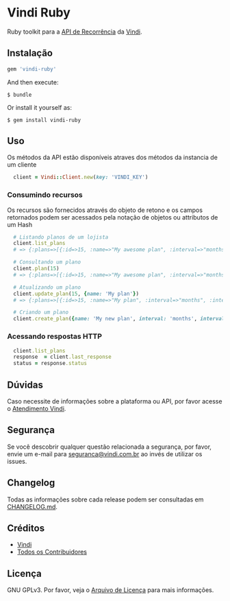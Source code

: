 # Vindi Ruby

Ruby toolkit para a [API de Recorrência][link-introducao-api] da [Vindi][link-vindi].

## Instalação

```ruby
gem 'vindi-ruby'
```

And then execute:

    $ bundle

Or install it yourself as:

    $ gem install vindi-ruby

## Uso
Os métodos da API estão disponíveis atraves dos métodos da instancia de um cliente

```ruby
  client = Vindi::Client.new(key: 'VINDI_KEY')
``` 

### Consumindo recursos
Os recursos são fornecidos através do objeto de retono e os campos retornados podem ser acessados pela notação de objetos ou attributos de um Hash 

```ruby
  # Listando planos de um lojista
  client.list_plans
  # => {:plans=>[{:id=>15, :name=>"My awesome plan", :interval=>"months", :interval_count=>1, :billing_trigger_type=>"beginning_of_period" ...

  # Consultando um plano
  client.plan(15)
  # => {:plans=>[{:id=>15, :name=>"My awesome plan", :interval=>"months", :interval_count=>1, :billing_trigger_type=>"beginning_of_period" ...

  # Atualizando um plano
  client.update_plan(15, {name: 'My plan'})
  # => {:plans=>[{:id=>15, :name=>"My plan", :interval=>"months", :interval_count=>1, :billing_trigger_type=>"beginning_of_period" ...

  # Criando um plano
  client.create_plan({name: 'My new plan', interval: 'months', interval_count: 1,  billing_trigger_type: 'beginning_of_period'})
``` 

### Acessando respostas HTTP

```ruby
  client.list_plans
  response  = client.last_response
  status = response.status
``` 

## Dúvidas
Caso necessite de informações sobre a plataforma ou API, por favor acesse o [Atendimento Vindi](http://atendimento.vindi.com.br/hc/pt-br).

## Segurança
Se você descobrir qualquer questão relacionada a segurança, por favor, envie um e-mail para seguranca@vindi.com.br ao invés de utilizar os issues.

## Changelog
Todas as informações sobre cada release podem ser consultadas em [CHANGELOG.md](CHANGELOG.md).

## Créditos
- [Vindi][link-author]
- [Todos os Contribuidores][link-contributors]

## Licença
GNU GPLv3. Por favor, veja o [Arquivo de Licença](license.txt) para mais informações.

[link-vindi]: https://www.vindi.com.br
[link-introducao-api]: http://atendimento.vindi.com.br/hc/pt-br/articles/203020644-Introdu%C3%A7%C3%A3o-%C3%A0-API-de-Recorr%C3%AAncia
[link-author]: https://github.com/vindi
[link-contributors]: https://github.com/vindi/vindi-ruby/graphs/contributors
